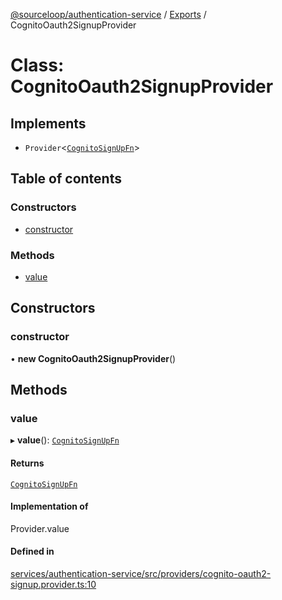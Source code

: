 [@sourceloop/authentication-service](../README.md) / [Exports](../modules.md) / CognitoOauth2SignupProvider

# Class: CognitoOauth2SignupProvider

## Implements

- `Provider`<[`CognitoSignUpFn`](../interfaces/CognitoSignUpFn.md)\>

## Table of contents

### Constructors

- [constructor](CognitoOauth2SignupProvider.md#constructor)

### Methods

- [value](CognitoOauth2SignupProvider.md#value)

## Constructors

### constructor

• **new CognitoOauth2SignupProvider**()

## Methods

### value

▸ **value**(): [`CognitoSignUpFn`](../interfaces/CognitoSignUpFn.md)

#### Returns

[`CognitoSignUpFn`](../interfaces/CognitoSignUpFn.md)

#### Implementation of

Provider.value

#### Defined in

[services/authentication-service/src/providers/cognito-oauth2-signup.provider.ts:10](https://github.com/codeweb05/repo1/blob/ea19add/services/authentication-service/src/providers/cognito-oauth2-signup.provider.ts#L10)
